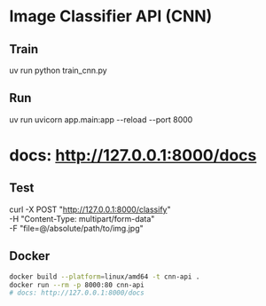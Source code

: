 # Image Classifier API (CNN)

## Train
uv run python train_cnn.py

## Run
uv run uvicorn app.main:app --reload --port 8000
# docs: http://127.0.0.1:8000/docs

## Test
curl -X POST "http://127.0.0.1:8000/classify" \
  -H "Content-Type: multipart/form-data" \
  -F "file=@/absolute/path/to/img.jpg"

## Docker
```bash
docker build --platform=linux/amd64 -t cnn-api .
docker run --rm -p 8000:80 cnn-api
# docs: http://127.0.0.1:8000/docs

